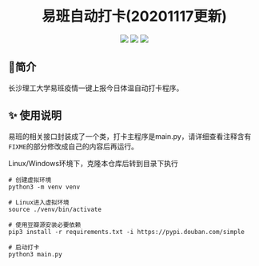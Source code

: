 <h1 align="center">
  易班自动打卡(20201117更新)
  <br>
</h1>
<p align="center">
<img src="https://cdn.looyeagee.cn/github/yiban/license.svg"/>
<img src="https://cdn.looyeagee.cn/github/yiban/platform.svg"/>
<img src="https://cdn.looyeagee.cn/github/yiban/python.svg"/>
</p>


## 👀简介

长沙理工大学易班疫情一键上报今日体温自动打卡程序。

## :sparkles: 使用说明

易班的相关接口封装成了一个类，打卡主程序是main.py，请详细查看注释含有`FIXME`的部分修改成自己的内容后再运行。

Linux/Windows环境下，克隆本仓库后转到目录下执行


```shell
# 创建虚拟环境
python3 -m venv venv

# Linux进入虚拟环境
source ./venv/bin/activate

# 使用豆瓣源安装必要依赖
pip3 install -r requirements.txt -i https://pypi.douban.com/simple

# 启动打卡
python3 main.py
```



